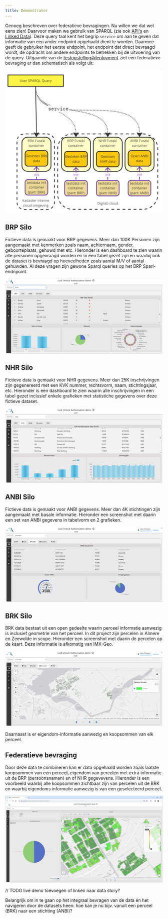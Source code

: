 ```yaml
---
title: Demonstrator
---
```

Genoeg beschreven over federatieve bevragingen. Nu willen we dat wel eens zien! Daarvoor maken we
gebruik van SPARQL (zie ook [API's](./apis.md) en [Linked Data](./linkeddata.md)). Deze query taal
kent het begrip `service` om aan te geven dat informatie van een ander endpoint opgehaald dient te
worden. Daarmee geeft de gebruiker het eerste endpoint, het endpoint dat direct bevraagd wordt, de
opdracht om andere endpoints te betrekken bij de uitvoering van de query. Uitgaande van de
[testopstelling#deployment](./testopstelling.md#deployment) ziet een federatieve bevraging er dan
schematisch als volgt uit:

![Schematische SPARQL Query demo](images/testopstelling-federatieve-bevraging.png)

## BRP Silo

Fictieve data is gemaakt voor BRP gegevens. Meer dan 100K Personen zijn aangemaakt met kenmerken
zoals naam, achternaam, gender, geboorteplaats, gehuwd met etc. Hieronder is een dashboard te zien
waarin alle personen opgevraagd worden en in een tabel gezet zijn en waarbij ook de dataset is
bevraagd op hoeveelheden zoals aantal M/V of aantal gehuwden. Al deze vragen zijn gewone Sparql
queries op het BRP Sparl-endnpoint.

![linked data in context](images/BRP-Data.png)

## NHR Silo

Fictieve data is gemaakt voor NHR gegevens. Meer dan 25K inschrijvingen zijn gegenereerd met een KVK
nummer, rechtsvorm, naam, stichtingsjaar, etc. Hieronder is een dashboard te zien waarin alle
inschrijvingen in een tabel gezet inclusief enkele grafieken met statistiche gegevens over deze
fictieve dataset.

![linked data in context](images/NHR-Data.png)

## ANBI Silo

Fictieve data is gemaakt voor ANBI gegevens. Meer dan 4K stichtingen zijn aangemaakt met basale
informatie. Hieronder een screenshot met daarin een set van ANBI gegevens in tabelvorm en 2
grafieken.

![linked data in context](images/ANBI-Data.png)

## BRK Silo

BRK data bestaat uit een open gedeelte waarin perceel informatie aanwezig is inclusief geometrie van
het perceel. In dit project zijn percelen in Almere en Zeewolde in scope. Hieronder een screenshot
met daarin de percelen op de kaart. Deze informatie is afkomstig van IMX-Geo.

![linked data in context](images/BRK-Data.png)

Daarnaast is er eigendom-informatie aanwezig en koopsommen van elk perceel.

## Federatieve bevraging

Door deze data te combineren kan er data opgehaald worden zoals laatste koopsommen van een perceel,
eigendom van percelen met extra informatie uit de BRP (persoonsnamen) en of NHR gegevevens.
Hieronder is een voorbeeld waarbij alle koopsommen zichtbaar zijn van percelen uit de BRK en waarbij
eigendoms informatie aanwezig is van een geselecteerd perceel.

![linked data in context](images/FDS-Data.png)

// TODO live demo toevoegen of linken naar data story?

Belangrijk om in te gaan op het integraal bevragen van de data én het navigeren door de datasets
heen: hoe kan je nu bijv. vanuit een perceel (BRK) naar een stichting (ANBI)? 

